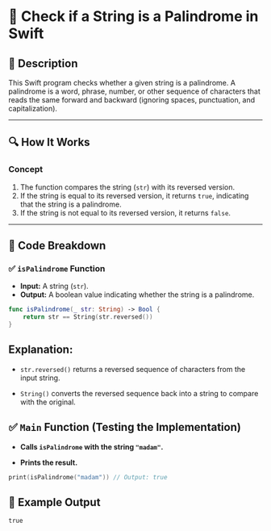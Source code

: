 # 📌 Check if a String is a Palindrome in Swift

## 🚀 Description
This Swift program checks whether a given string is a palindrome. A palindrome is a word, phrase, number, or other sequence of characters that reads the same forward and backward (ignoring spaces, punctuation, and capitalization).

---

## 🔍 How It Works

### **Concept**
1. The function compares the string (`str`) with its reversed version.
2. If the string is equal to its reversed version, it returns `true`, indicating that the string is a palindrome.
3. If the string is not equal to its reversed version, it returns `false`.

---

## 📂 Code Breakdown

### ✅ **`isPalindrome` Function**
- **Input:** A string (`str`).
- **Output:** A boolean value indicating whether the string is a palindrome.

```swift
func isPalindrome(_ str: String) -> Bool {
    return str == String(str.reversed())
}
```

## **Explanation:**

- `str.reversed()` returns a reversed sequence of characters from the input string.

- `String()` converts the reversed sequence back into a string to compare with the original.

## ✅ **`Main` Function (Testing the Implementation)**
- **Calls `isPalindrome` with the string `"madam"`.**

- **Prints the result.**

```swift
print(isPalindrome("madam")) // Output: true
```
## 🎯 Example Output
```
true
```
